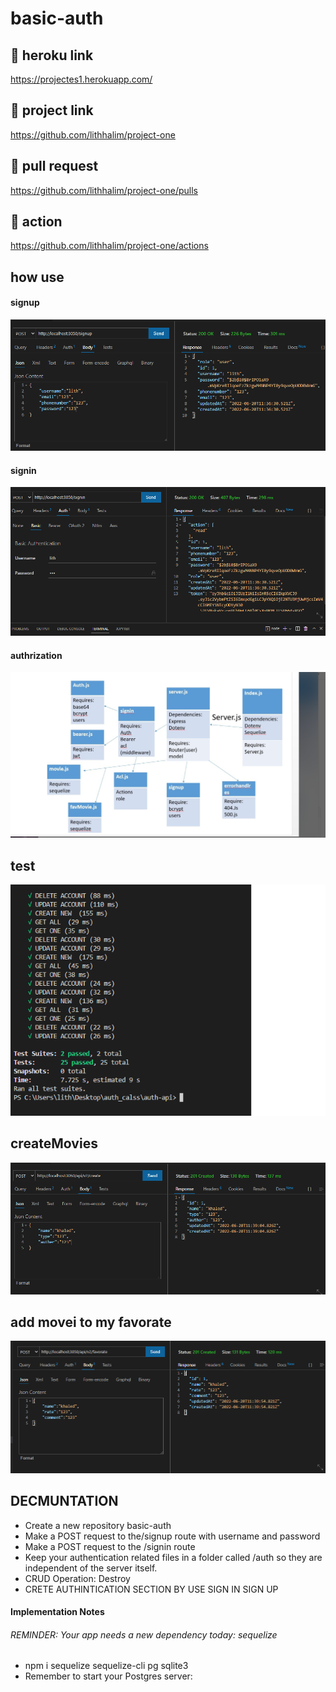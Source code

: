 # basic-auth

## 🚀 heroku link 
https://projectes1.herokuapp.com/
## 🚀 project link
https://github.com/lithhalim/project-one
## 🚀 pull request
https://github.com/lithhalim/project-one/pulls
## 🚀 action
https://github.com/lithhalim/project-one/actions

## how use
#### signup
![](./assest/signup%206.png)
#### signin
![](./assest/signin%206.png)
#### authrization
![](./assest/uml%206.png)

## test 
![](./assest/test%206.png)

## createMovies
![](./assest/create%20movei.png)
## add movei to my favorate
![](./assest/my%20favorate.png)



## DECMUNTATION

- Create a new repository basic-auth
- Make a POST request to the/signup route with username and password
- Make a POST request to the /signin route
- Keep your authentication related files in a folder called /auth so they are independent of the server itself.
- CRUD Operation: Destroy
- CRETE AUTHINTICATION SECTION BY USE SIGN IN SIGN UP 

#### Implementation Notes
 ###### REMINDER: Your app needs a new dependency today: sequelize
 - npm i sequelize sequelize-cli pg sqlite3
 - Remember to start your Postgres server:


